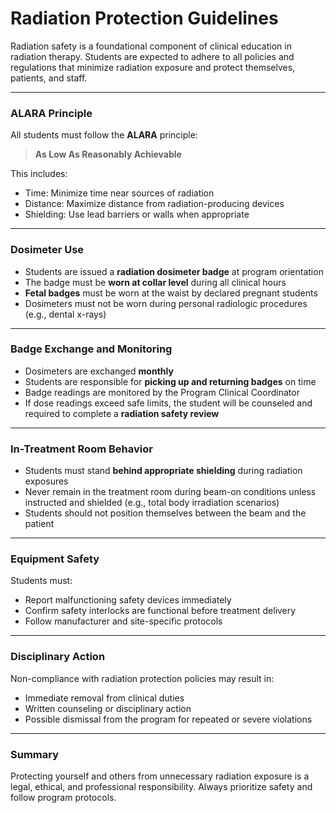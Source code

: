 # Radiation Protection Guidelines

Radiation safety is a foundational component of clinical education in radiation therapy. Students are expected to adhere to all policies and regulations that minimize radiation exposure and protect themselves, patients, and staff.

---

### ALARA Principle
All students must follow the **ALARA** principle:
> **As Low As Reasonably Achievable**

This includes:
- Time: Minimize time near sources of radiation
- Distance: Maximize distance from radiation-producing devices
- Shielding: Use lead barriers or walls when appropriate

---

### Dosimeter Use
- Students are issued a **radiation dosimeter badge** at program orientation
- The badge must be **worn at collar level** during all clinical hours
- **Fetal badges** must be worn at the waist by declared pregnant students
- Dosimeters must not be worn during personal radiologic procedures (e.g., dental x-rays)

---

### Badge Exchange and Monitoring
- Dosimeters are exchanged **monthly**
- Students are responsible for **picking up and returning badges** on time
- Badge readings are monitored by the Program Clinical Coordinator
- If dose readings exceed safe limits, the student will be counseled and required to complete a **radiation safety review**

---

### In-Treatment Room Behavior
- Students must stand **behind appropriate shielding** during radiation exposures
- Never remain in the treatment room during beam-on conditions unless instructed and shielded (e.g., total body irradiation scenarios)
- Students should not position themselves between the beam and the patient

---

### Equipment Safety
Students must:
- Report malfunctioning safety devices immediately
- Confirm safety interlocks are functional before treatment delivery
- Follow manufacturer and site-specific protocols

---

### Disciplinary Action
Non-compliance with radiation protection policies may result in:
- Immediate removal from clinical duties
- Written counseling or disciplinary action
- Possible dismissal from the program for repeated or severe violations

---

### Summary
Protecting yourself and others from unnecessary radiation exposure is a legal, ethical, and professional responsibility. Always prioritize safety and follow program protocols.
